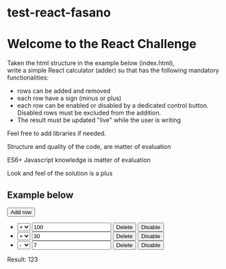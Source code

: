 # test-react-fasano<!DOCTYPE html>

<html lang="en">

<head>
  <meta charset="UTF-8">
  <title>React Challenge</title>

  <link rel="stylesheet" href="https://unpkg.com/sanitize.css@11.0.0/sanitize.css">
  <link rel="stylesheet" href="css/style.processed.css">
</head>

<body>
  
  <!-- Challenge Description -->
  <h1>Welcome to the React Challenge</h1>
  <p>Taken the html structure in the example below (index.html), <br>
    write a simple React calculator (adder) su that has the following mandatory functionalities:<p>
  <ul>
    <li>rows can be added and removed</li>
    <li>each row have a sign (minus or plus)</li>
    <li>each row can be enabled or disabled by a dedicated control button. Disabled rows must be excluded from the addition.</li>
    <li>The result must be updated "live" while the user is writing</li>
  </ul>
  <p>Feel free to add libraries if needed.</p>
  <p>Structure and quality of the code, are matter of evaluation</p>
  <p>ES6+ Javascript knowledge is matter of evaluation</p>
  <p>Look and feel of the solution is a plus</p>
  <!-- END Challeng Description -->
  
  <!-- REMOVE ME -->
  <h2>Example below</h2>
  <div class="wrapper">
    <div>
      <button>Add row</button>
    </div>
    <ul>
      <li>
        <select>
          <option selected>+</option>
          <option>-</option>
        </select>
        <input type="text" value="100"/>
        <button>Delete</button>
        <button>Disable</button>
      </li>
      <li>
        <select>
          <option selected>+</option>
          <option>-</option>
        </select>
        <input type="text" value="30"/>
        <button>Delete</button>
        <button>Disable</button>
      </li>
      <li>
        <select>
          <option>+</option>
          <option selected>-</option>
        </select>
        <input type="text" value="7"/>
        <button>Delete</button>
        <button>Disable</button>
      </li>
    </ul>
    <div>
      Result: 123
    </div>
  </div>
  <!-- END REMOVE ME -->
  
  <!-- React App Container -->
  <div id="app"></div>
  
  <script src="https://unpkg.com/react@16/umd/react.development.js"></script>
  <script src="https://unpkg.com/react-dom@16/umd/react-dom.development.js"></script>
  <script src="js/app.processed.js"></script>

</body>

</html>
